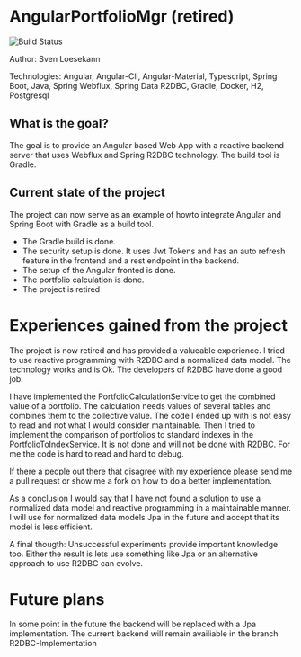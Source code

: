 # AngularPortfolioMgr (retired)


![Build Status](https://travis-ci.org/Angular2Guy/AngularPortfolioMgr.svg?branch=master)

Author: Sven Loesekann

Technologies: Angular, Angular-Cli, Angular-Material, Typescript, Spring Boot, Java, Spring Webflux, Spring Data R2DBC, Gradle, Docker, H2, Postgresql

## What is the goal?
The goal is to provide an Angular based Web App with a reactive backend server that uses Webflux and Spring R2DBC technology. The build tool is Gradle.

## Current state of the project
The project can now serve as an example of howto integrate Angular and Spring Boot with Gradle as a build tool.
* The Gradle build is done. 
* The security setup is done. It uses Jwt Tokens and has an auto refresh feature in the frontend and a rest endpoint in the backend. 
* The setup of the Angular fronted is done. 
* The portfolio calculation is done.
* The project is retired

# Experiences gained from the project
The project is now retired and has provided a valueable experience. I tried to use reactive programming with R2DBC and a normalized data model. The technology works and is Ok. The developers of R2DBC have done a good job.

I have implemented the PortfolioCalculationService to get the combined value of a portfolio. The calculation needs values of several tables and combines them to the collective value. The code I ended up with is not easy to read and not what I would consider maintainable. Then I tried to implement the comparison of portfolios to standard indexes in the PortfolioToIndexService. It is not done and will not be done with R2DBC. For me the code is hard to read and hard to debug. 

If there a people out there that disagree with my experience please send me a pull request or show me a fork on how to do a better implementation. 

As a conclusion I would say that I have not found a solution to use a normalized data model and reactive programming in a maintainable manner. I will use for normalized data models Jpa in the future and accept that its model is less efficient. 

A final thougth: Unsuccessful experiments provide important knowledge too. Either the result is lets use something like Jpa or an alternative approach to use R2DBC can evolve.

# Future plans
In some point in the future the backend will be replaced with a Jpa implementation. The current backend will remain availiable in the branch R2DBC-Implementation
